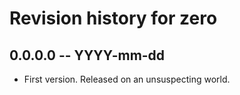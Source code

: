 # Revision history for zero

## 0.0.0.0 -- YYYY-mm-dd

* First version. Released on an unsuspecting world.
